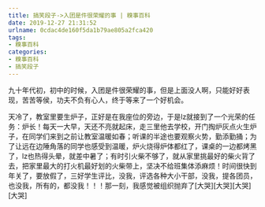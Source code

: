 ```yaml
---
title: 搞笑段子->入团是件很荣耀的事 | 糗事百科
date: 2019-12-27 21:31:52
urlname: 0cdac4de160f5da1b79ae805a2fca420
tags: 
- 糗事百科
categories:
- 糗事百科
- 搞笑段子
---
```

九十年代初，初中的时候，入团是件很荣耀的事，但是上面没人啊，只能好好表现，苦苦等侯，功夫不负有心人，终于等来了一个好机会。

天冷了，教室里要生炉子，正好是在我座位的旁边，于是lz就接到了一个光荣的任务：炉长！每天一大早，天还不亮就起床，走三里他去学校，开门掏炉灰点火生炉子，在同学们来到之前让教室温暖如春；听课的半途也要观察火势，勤添勤捅；为了让远在边陲角落的同学也感受到温暖，炉火烧得炉体都红了，课桌的一边都烤黑了，lz也热得头晕，就差中暑了；有时引火柴不够了，就从家里挑最好的柴火背了去，把家里最大的打火机最好划的火柴带上，坚决不给班集体添麻烦！时间很快到年关了，要放假了，三好学生评比，没我，评选各种大小干部，没我，提各团员，也没我，所有的，都没我！！！那一刻，我感觉被组织抛弃了[大哭][大哭][大哭][大哭]


